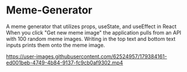 # Meme-Generator
A meme generator that utilizes props, useState, and useEffect in React
When you click "Get new meme image" the application pulls from an API with 100 random meme images.
Writing in the top text and bottom text inputs prints them onto the meme image.

https://user-images.githubusercontent.com/62524957/179384161-ed001beb-4749-4b84-9137-fc9cb0af9302.mp4

